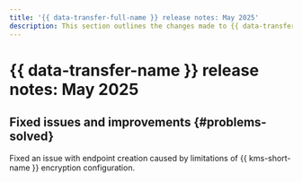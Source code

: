 ```yaml
---
title: '{{ data-transfer-full-name }} release notes: May 2025'
description: This section outlines the changes made to {{ data-transfer-name }} in May 2025.
---
```


# {{ data-transfer-name }} release notes: May 2025

## Fixed issues and improvements {#problems-solved}

Fixed an issue with endpoint creation caused by limitations of {{ kms-short-name }} encryption configuration.
